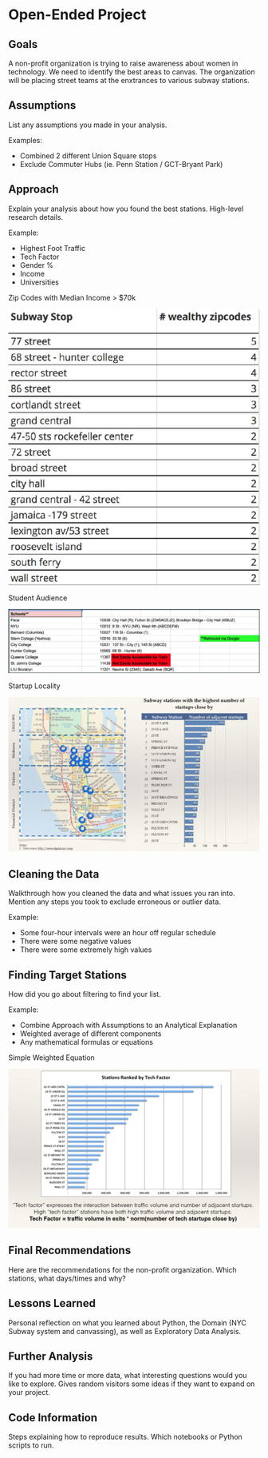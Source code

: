 # Open-Ended Project

## Goals

A non-profit organization is trying to raise awareness about women in technology. We need to identify the best areas to canvas. The organization will be placing street teams at the enxtrances to various subway stations.

## Assumptions

List any assumptions you made in your analysis.

Examples:
- Combined 2 different Union Square stops
- Exclude Commuter Hubs (ie. Penn Station / GCT-Bryant Park)

## Approach

Explain your analysis about how you found the best stations. High-level research details.

Example:
- Highest Foot Traffic
- Tech Factor
- Gender %
- Income
- Universities

Zip Codes with Median Income > $70k

![Income](images/income.png)

Student Audience

![Universities](images/universities.png)

Startup Locality

![Startups](images/startups.png)

## Cleaning the Data

Walkthrough how you cleaned the data and what issues you ran into. Mention any steps you took to exclude erroneous or outlier data.

Example:
- Some four-hour intervals were an hour off regular schedule
- There were some negative values
- There were some extremely high values

## Finding Target Stations

How did you go about filtering to find your list.

Example:
- Combine Approach with Assumptions to an Analytical Explanation
- Weighted average of different components
- Any mathematical formulas or equations

Simple Weighted Equation

![Tech Factor](images/tech_factor.png)

## Final Recommendations

Here are the recommendations for the non-profit organization. Which stations, what days/times and why?

## Lessons Learned

Personal reflection on what you learned about Python, the Domain (NYC Subway system and canvassing), as well as Exploratory Data Analysis.

## Further Analysis

If you had more time or more data, what interesting questions would you like to explore. Gives random visitors some ideas if they want to expand on your project.

## Code Information

Steps explaining how to reproduce results. Which notebooks or Python scripts to run.
